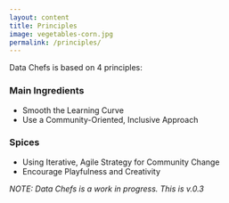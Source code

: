 ```yaml
---
layout: content
title: Principles
image: vegetables-corn.jpg
permalink: /principles/
---
```

Data Chefs is based on 4 principles:

### Main Ingredients
 - Smooth the Learning Curve
 - Use a Community-Oriented, Inclusive Approach

### Spices
 - Using Iterative, Agile Strategy for Community Change
 - Encourage Playfulness and Creativity

<!-- - Continuously [Smooth the Learning Curve](/pages/principles/smooth-learning-curve.html)
- Use a [Community-Oriented, Inclusive Approach](/pages/principles/community.html)

- Encourage [Play](/pages/principles/play.html)
 -->

_NOTE: Data Chefs is a work in progress. This is v.0.3_
